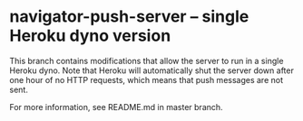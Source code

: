 # navigator-push-server – single Heroku dyno version

This branch contains modifications that allow the server to run in a
single Heroku dyno. Note that Heroku will automatically shut the
server down after one hour of no HTTP requests, which means that push
messages are not sent.

For more information, see README.md in master branch.
